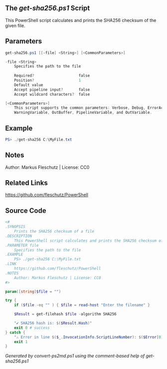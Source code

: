 ## The *get-sha256.ps1* Script

This PowerShell script calculates and prints the SHA256 checksum of the given file.

## Parameters
```powershell
get-sha256.ps1 [[-file] <String>] [<CommonParameters>]

-file <String>
    Specifies the path to the file
    
    Required?                    false
    Position?                    1
    Default value                
    Accept pipeline input?       false
    Accept wildcard characters?  false

[<CommonParameters>]
    This script supports the common parameters: Verbose, Debug, ErrorAction, ErrorVariable, WarningAction, 
    WarningVariable, OutBuffer, PipelineVariable, and OutVariable.
```

## Example
```powershell
PS> ./get-sha256 C:\MyFile.txt

```

## Notes
Author: Markus Fleschutz | License: CC0

## Related Links
https://github.com/fleschutz/PowerShell

## Source Code
```powershell
<#
.SYNOPSIS
	Prints the SHA256 checksum of a file
.DESCRIPTION
	This PowerShell script calculates and prints the SHA256 checksum of the given file.
.PARAMETER file
	Specifies the path to the file
.EXAMPLE
	PS> ./get-sha256 C:\MyFile.txt
.LINK
	https://github.com/fleschutz/PowerShell
.NOTES
	Author: Markus Fleschutz | License: CC0
#>

param([string]$file = "")

try {
	if ($file -eq "" ) { $file = read-host "Enter the filename" }

	$Result = get-filehash $file -algorithm SHA256

	"✔️ SHA256 hash is: $($Result.Hash)"
	exit 0 # success
} catch {
	"⚠️ Error in line $($_.InvocationInfo.ScriptLineNumber): $($Error[0])"
	exit 1
}
```

*Generated by convert-ps2md.ps1 using the comment-based help of get-sha256.ps1*
